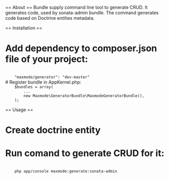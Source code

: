 == About ==
Bundle supply command line tool to generate CRUD.
It generates code, used by sonata-admin bundle.
The command generates code based on Doctrine entities metadata.

== Installation ==
# Add dependency to composer.json file of your project:
<code>
    "maxmode/generator": "dev-master"
</code>
# Register bundle in AppKernel.php:
<code>
    $bundles = array(
        ...
        new Maxmode\GeneratorBundle\MaxmodeGeneratorBundle(),
    );
</code>

== Usage ==
# Create doctrine entity
# Run comand to generate CRUD for it:
<code>
    php app/console maxmode:generate:sonata-admin
</code>